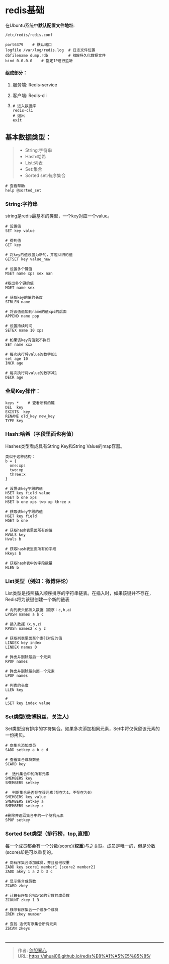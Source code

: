 # redis基础



  
在Ubuntu系统中**默认配置文件地址**:

```
/etc/redis/redis.conf
```



```
port6379 	# 默认端口    
logfile /var/log/redis.log 	# 日志文件位置    
dbfilename dump.rdb 		# RDB持久化数据文件    
bind 0.0.0.0	# 指定IP进行监听    

```


  
#### 组成部分：

1. 服务端:   Redis-service

2. 客户端:   Redis-cli

3. ```
   # 进入数据库
   redis-cli
   # 退出
   exit
   ```

   

## 基本数据类型：

> - String:字符串
> - Hash:哈希
> - List:列表
> - Set:集合
> - Sorted set:有序集合



```
# 查看帮助
help @sorted_set
```



### String:字符串

string是redis最基本的类型，一个key对应一个value。

```
# 设置值
SET key value

# 得到值
GET key

# 将key的值设置为新的，并返回旧的值
GETSET key value_new

# 设置多个键值
MSET name xps sex nan

#取出多个键的值
MGET name sex

# 获取key的值的长度
STRLEN name

# 将该值追加到name的值xps的后面
APPEND name ppp

# 设置持续时间
SETEX name 10 xps

# 如果该key有值就不执行
SET name xxx

# 每次执行将value的数字加1
set age 10
INCR age

# 每次执行将value的数字减1
DECR age
```

### 全局Key操作：

```
keys *    # 查看所有的键
DEL  key
EXISTS  key
RENAME old_key new_key
TYPE key

```



### Hash:哈希（字段里面也有值）

Hashes类型看成具有String Key和String Value的map容器。

```
类似于这种结构：
b = {
  one:xps
  two:xp
  three:x
}
```



```
# 设置该key字段的值
HSET key field value
HSET b one xps
HSET b one xps two xp three x

# 获取该key字段的值
HGET key field
HGET b one

# 获取hash表里面所有的值
HVALS key
Hvals b

# 获取hash表里面所有的字段
Hkeys b

# 获取hash表中的字段数量
HLEN b

```

### List类型（例如：微博评论）

List类型是按照插入顺序排序的字符串链表。在插入时，如果该键并不存在，Redis将为该键创建一个新的链表

```
# 向列表头部插入数据（顺序：c,b,a）
LPUSH names a b c

# 插入数据（x,y,z）
RPUSh names2 x y z

# 获取列表里面某个索引对应的值
LINDEX key index
LINDEX names 0

# 弹出并删除最后一个元素
RPOP names

# 弹出并删除最前面一个元素
LPOP names

# 列表的长度
LLEN key

#
LSET key index value

```



### Set类型(微博粉丝，关注人)

Set类型没有排序的字符集合。如果多次添加相同元素，Set中将仅保留该元素的一份拷贝。

```
# 向集合添加成员
SADD setkey a b c d 

# 查看集合成员数量
SCARD key

#  迭代集合中的所有元素
SMEMBERS key
SMEMBERS setkey

#  判断集合是否存在该元素(存在为1，不存在为0)
SMEMBERS key value
SMEMBERS setkey a
SMEMBERS setkey z  

#删除并返回集合中的一个随机元素 
SPOP setkey

```

### Sorted Set类型（排行榜，top,直播）

每一个成员都会有一个分数(score)(**权重**)与之关联。成员是唯一的，但是分数(score)却是可以重复的。

```
# 向有序集合添加成员，并且给他权重
ZADD key score1 member1 [score2 member2]
ZADD akey 1 a 2 b 3 c

# 显示集合成员数
ZCARD zkey

# 计算有序集合指定区的分数的成员数
ZCOUNT zkey 1 3

# 移除有序集合一个或多个成员
ZREM zkey number

# 查找 迭代有序集合所有元素
ZSCAN zkeys 


```



### 









---

> 作者: [剑胆琴心](http://shuai06.github.io)  
> URL: https://shuai06.github.io/redis%E8%A1%A5%E5%85%85/  

